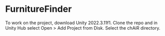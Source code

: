 # FurnitureFinder

To work on the project, download Unity 2022.3.11f1.
Clone the repo and in Unity Hub select Open > Add Project from Disk.
Select the chAiR directory.